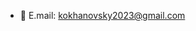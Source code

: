 - 👋 E.mail: kokhanovsky2023@gmail.com

<!---
akokhanovsky/akokhanovsky is a ✨ special ✨ repository because its `README.md` (this file) appears on your GitHub profile.
You can click the Preview link to take a look at your changes.
--->
